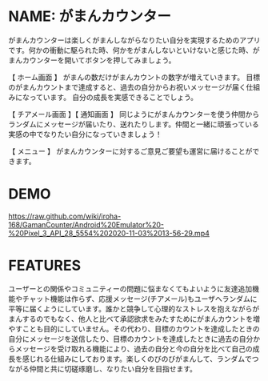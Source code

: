 # NAME: がまんカウンター

がまんカウンターは楽しくがまんしながらなりたい自分を実現するためのアプリです。何かの衝動に駆られた時、何かをがまんしないといけないと感じた時、がまんカウンターを開いてボタンを押してみましょう。

【 ホーム画面 】
がまんの数だけがまんカウントの数字が増えていきます。
目標のがまんカウントまで達成すると、過去の自分からお祝いメッセージが届く仕組みになっています。
自分の成長を実感できることでしょう。

【 チアメール画面 】【 通知画面 】
同じようにがまんカウンターを使う仲間からランダムにメッセージが届いたり、送れたりします。仲間と一緒に頑張っている実感の中でなりたい自分になっていきましょう！

【 メニュー 】
がまんカウンターに対するご意見ご要望も運営に届けることができます。

# DEMO
https://raw.github.com/wiki/iroha-168/GamanCounter/Android%20Emulator%20-%20Pixel_3_API_28_5554%202020-11-03%2013-56-29.mp4

# FEATURES
ユーザーとの関係やコミュニティーの問題に悩まなくてもよいように友達追加機能やチャット機能は作らず、応援メッセージ(チアメール)もユーザへランダムに平等に届くようにしています。誰かと競争して心理的なストレスを抱えながらがまんするのでもなく、他人と比べて承認欲求をみたすためにがまんカウントを増やすことも目的にしていません。その代わり、目標のカウントを達成したときの自分にメッセージを送信したり、目標のカウントを達成したときに過去の自分からメッセージを受け取れる機能により、過去の自分と今の自分を比べて自己の成長を感じれる仕組みにしております。楽しくのびのびがまんして、ランダムでつながる仲間と共に切磋琢磨し、なりたい自分を目指せます。
